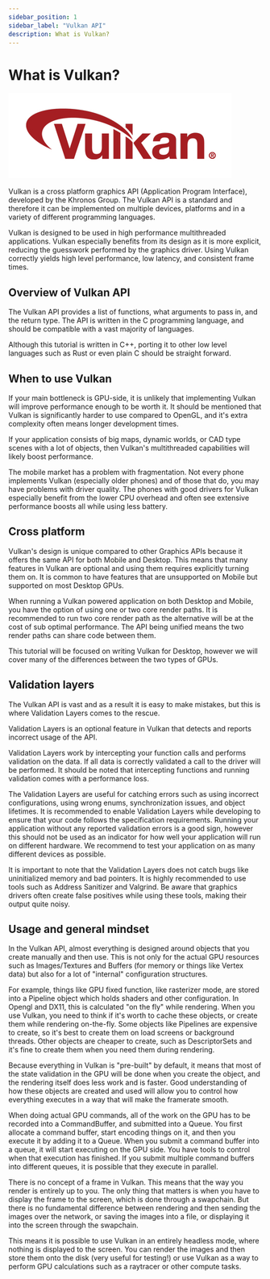 ```yaml
---
sidebar_position: 1
sidebar_label: "Vulkan API"
description: What is Vulkan?
---
```


# What is Vulkan?

![VulkanLogo](./img/Vulkan_170px_Dec16.jpg)

Vulkan is a cross platform graphics API (Application Program Interface), developed by the
Khronos Group. The Vulkan API is a standard and therefore it can be implemented on multiple
devices, platforms and in a variety of different programming languages.

Vulkan is designed to be used in high performance multithreaded applications. Vulkan especially
benefits from its design as it is more explicit, reducing the guesswork performed by the
graphics driver. Using Vulkan correctly yields high level performance, low latency, and
consistent frame times.

## Overview of Vulkan API

The Vulkan API provides a list of functions, what arguments to pass in, and the return type.
The API is written in the C programming language, and should be compatible with a vast majority
of languages.

Although this tutorial is written in C++, porting it to other low level languages such as Rust
or even plain C should be straight forward.

## When to use Vulkan

If your main bottleneck is GPU-side, it is unlikely that implementing Vulkan will improve
performance enough to be worth it. It should be mentioned that Vulkan is significantly harder
to use compared to OpenGL, and it's extra complexity often means longer development times.

If your application consists of big maps, dynamic worlds, or CAD type scenes with a lot of
objects, then Vulkan's multithreaded capabilities will likely boost performance.

The mobile market has a problem with fragmentation. Not every phone implements Vulkan
(especially older phones) and of those that do, you may have problems with driver quality. The
phones with good drivers for Vulkan especially benefit from the lower CPU overhead and often
see extensive performance boosts all while using less battery.

## Cross platform

Vulkan's design is unique compared to other Graphics APIs because it offers the same API for
both Mobile and Desktop. This means that many features in Vulkan are optional and using them
requires explicitly turning them on. It is common to have features that are unsupported on
Mobile but supported on most Desktop GPUs.

When running a Vulkan powered application on both Desktop and Mobile, you have the option of
using one or two core render paths. It is recommended to run two core render path as the
alternative will be at the cost of sub optimal performance. The API being unified means the two
render paths can share code between them.

This tutorial will be focused on writing Vulkan for Desktop, however we will cover many of the
differences between the two types of GPUs.

## Validation layers

The Vulkan API is vast and as a result it is easy to make mistakes, but this is where
Validation Layers comes to the rescue.

Validation Layers is an optional feature in Vulkan that detects and reports incorrect usage of
the API.

Validation Layers work by intercepting your function calls and performs validation on the data.
If all data is correctly validated a call to the driver will be performed. It should be noted
that intercepting functions and running validation comes with a performance loss.

The Validation Layers are useful for catching errors such as using incorrect configurations,
using wrong enums, synchronization issues, and object lifetimes. It is recommended to enable
Validation Layers while developing to ensure that your code follows the specification
requirements. Running your application without any reported validation errors is a good sign,
however this should not be used as an indicator for how well your application will run on
different hardware. We recommend to test your application on as many different devices as
possible.

It is important to note that the Validation Layers does not catch bugs like uninitialized
memory and bad pointers. It is highly recommended to use tools such as Address Sanitizer and
Valgrind. Be aware that graphics drivers often create false positives while using these tools,
making their output quite noisy.

## Usage and general mindset

In the Vulkan API, almost everything is designed around objects that you create manually and
then use. This is not only for the actual GPU resources such as Images/Textures and Buffers
(for memory or things like Vertex data) but also for a lot of "internal" configuration
structures.

For example, things like GPU fixed function, like rasterizer mode, are stored into a Pipeline
object which holds shaders and other configuration. In Opengl and DX11, this is calculated "on
the fly" while rendering. When you use Vulkan, you need to think if it's worth to cache these
objects, or create them while rendering on-the-fly. Some objects like Pipelines are expensive
to create, so it's best to create them on load screens or background threads. Other objects are
cheaper to create, such as DescriptorSets and it's fine to create them when you need them
during rendering.

Because everything in Vulkan is "pre-built" by default, it means that most of the state
validation in the GPU will be done when you create the object, and the rendering itself does
less work and is faster. Good understanding of how these objects are created and used will
allow you to control how everything executes in a way that will make the framerate smooth.

When doing actual GPU commands, all of the work on the GPU has to be recorded into a
CommandBuffer, and submitted into a Queue. You first allocate a command buffer, start encoding
things on it, and then you execute it by adding it to a Queue. When you submit a command buffer
into a queue, it will start executing on the GPU side. You have tools to control when that
execution has finished. If you submit multiple command buffers into different queues, it is
possible that they execute in parallel.

There is no concept of a frame in Vulkan. This means that the way you render is entirely up to
you. The only thing that matters is when you have to display the frame to the screen, which is
done through a swapchain. But there is no fundamental difference between rendering and then
sending the images over the network, or saving the images into a file, or displaying it into
the screen through the swapchain.

This means it is possible to use Vulkan in an entirely headless mode, where nothing is
displayed to the screen. You can render the images and then store them onto the disk (very
useful for testing!) or use Vulkan as a way to perform GPU calculations such as a raytracer or
other compute tasks.
